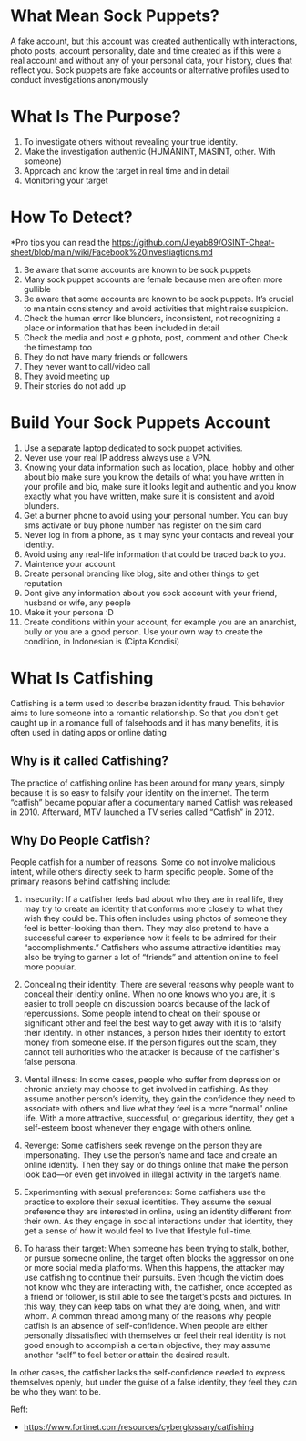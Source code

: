 # What Mean Sock Puppets?

A fake account, but this account was created authentically with interactions, photo posts, account personality, date and time created as if this were a real account and without any of your personal data, your history, clues that reflect you. Sock puppets are fake accounts or alternative profiles used to conduct investigations anonymously

# What Is The Purpose? 

1. To investigate others without revealing your true identity.
2. Make the investigation authentic (HUMANINT, MASINT, other. With someone)
3. Approach and know the target in real time and in detail
4. Monitoring your target 

# How To Detect? 

*Pro tips you can read the https://github.com/Jieyab89/OSINT-Cheat-sheet/blob/main/wiki/Facebook%20investiagtions.md 

1. Be aware that some accounts are known to be sock puppets
2. Many sock puppet accounts are female because men are often more gullible
3. Be aware that some accounts are known to be sock puppets. It’s crucial to maintain consistency and avoid activities that might raise suspicion.
4. Check the human error like blunders, inconsistent, not recognizing a place or information that has been included in detail
5. Check the media and post e.g photo, post, comment and other. Check the timestamp too
6. They do not have many friends or followers
7. They never want to call/video call
8. They avoid meeting up
9. Their stories do not add up

# Build Your Sock Puppets Account 

1. Use a separate laptop dedicated to sock puppet activities.
2. Never use your real IP address always use a VPN.
3. Knowing your data information such as location, place, hobby and other about bio make sure you know the details of what you have written in your profile and bio, make sure it looks legit and authentic and you know exactly what you have written, make sure it is consistent and avoid blunders.
4. Get a burner phone to avoid using your personal number. You can buy sms activate or buy phone number has register on the sim card 
5. Never log in from a phone, as it may sync your contacts and reveal your identity.
6. Avoid using any real-life information that could be traced back to you.
7. Maintence your account 
8. Create personal branding like blog, site and other things to get reputation
9. Dont give any information about you sock account with your friend, husband or wife, any people
10. Make it your persona :D 
11. Create conditions within your account, for example you are an anarchist, bully or you are a good person. Use your own way to create the condition, in Indonesian is (Cipta Kondisi)

# What Is Catfishing 

Catfishing is a term used to describe brazen identity fraud. This behavior aims to lure someone into a romantic relationship. So that you don't get caught up in a romance full of falsehoods and it has many benefits, it is often used in dating apps or online dating

## Why is it called Catfishing?

The practice of catfishing online has been around for many years, simply because it is so easy to falsify your identity on the internet. The term “catfish” became popular after a documentary named Catfish was released in 2010. Afterward, MTV launched a TV series called “Catfish” in 2012.

## Why Do People Catfish?

People catfish for a number of reasons. Some do not involve malicious intent, while others directly seek to harm specific people. Some of the primary reasons behind catfishing include:

1. Insecurity: If a catfisher feels bad about who they are in real life, they may try to create an identity that conforms more closely to what they wish they could be. This often includes using photos of someone they feel is better-looking than them. They may also pretend to have a successful career to experience how it feels to be admired for their “accomplishments.” Catfishers who assume attractive identities may also be trying to garner a lot of “friends” and attention online to feel more popular.

2. Concealing their identity: There are several reasons why people want to conceal their identity online. When no one knows who you are, it is easier to troll people on discussion boards because of the lack of repercussions. Some people intend to cheat on their spouse or significant other and feel the best way to get away with it is to falsify their identity. In other instances, a person hides their identity to extort money from someone else. If the person figures out the scam, they cannot tell authorities who the attacker is because of the catfisher's false persona.

3. Mental illness: In some cases, people who suffer from depression or chronic anxiety may choose to get involved in catfishing. As they assume another person’s identity, they gain the confidence they need to associate with others and live what they feel is a more “normal” online life. With a more attractive, successful, or gregarious identity, they get a self-esteem boost whenever they engage with others online.

4. Revenge: Some catfishers seek revenge on the person they are impersonating. They use the person’s name and face and create an online identity. Then they say or do things online that make the person look bad—or even get involved in illegal activity in the target’s name.

5. Experimenting with sexual preferences: Some catfishers use the practice to explore their sexual identities. They assume the sexual preference they are interested in online, using an identity different from their own. As they engage in social interactions under that identity, they get a sense of how it would feel to live that lifestyle full-time.

6. To harass their target: When someone has been trying to stalk, bother, or pursue someone online, the target often blocks the aggressor on one or more social media platforms. When this happens, the attacker may use catfishing to continue their pursuits. Even though the victim does not know who they are interacting with, the catfisher, once accepted as a friend or follower, is still able to see the target’s posts and pictures. In this way, they can keep tabs on what they are doing, when, and with whom.
A common thread among many of the reasons why people catfish is an absence of self-confidence. When people are either personally dissatisfied with themselves or feel their real identity is not good enough to accomplish a certain objective, they may assume another “self” to feel better or attain the desired result. 

In other cases, the catfisher lacks the self-confidence needed to express themselves openly, but under the guise of a false identity, they feel they can be who they want to be.

Reff: 

- https://www.fortinet.com/resources/cyberglossary/catfishing